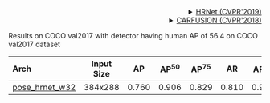 <!-- [ALGORITHM] -->

<details>
<summary align="right"><a href="http://openaccess.thecvf.com/content_CVPR_2019/html/Sun_Deep_High-Resolution_Representation_Learning_for_Human_Pose_Estimation_CVPR_2019_paper.html">HRNet (CVPR'2019)</a></summary>

```bibtex
@inproceedings{sun2019deep,
  title={Deep high-resolution representation learning for human pose estimation},
  author={Sun, Ke and Xiao, Bin and Liu, Dong and Wang, Jingdong},
  booktitle={Proceedings of the IEEE conference on computer vision and pattern recognition},
  pages={5693--5703},
  year={2019}
}
```

</details>

<!-- [DATASET] -->
<details>
<summary align="right"><a href="http://www.cs.cmu.edu/~ILIM/publications/PDFs/RVN-CVPR18.pdf">CARFUSION (CVPR'2018)</a></summary>

```bibtex
@InProceedings{Reddy_2018_CVPR,
author = {Dinesh Reddy, N. and Vo, Minh and Narasimhan, Srinivasa G.},
title = {CarFusion: Combining Point Tracking and Part Detection for Dynamic 3D Reconstruction of Vehicles},
booktitle = {The IEEE Conference on Computer Vision and Pattern Recognition (CVPR)},
month = {June},
year = {2018}
}
```

</details>

Results on COCO val2017 with detector having human AP of 56.4 on COCO val2017 dataset

| Arch                                          | Input Size |  AP   | AP<sup>50</sup> | AP<sup>75</sup> |  AR   | AR<sup>50</sup> |                     ckpt                      |                      log                      |
| :-------------------------------------------- | :--------: | :---: | :-------------: | :-------------: | :---: | :-------------: | :-------------------------------------------: | :-------------------------------------------: |
| [pose_hrnet_w32](/configs/vehicle/2d_kpt_sview_rgb_img/topdown_heatmap/carfusion/hrnet_w32_carfusion_384x288.py) |  384x288   | 0.760 |      0.906      |      0.829      | 0.810 |      0.943      | [ckpt](https://download.openmmlab.com/mmpose/top_down/hrnet/hrnet_w32_carfusion_384x288-d9f0d786_20200708.pth) | [log](https://download.openmmlab.com/mmpose/top_down/hrnet/hrnet_w32_carfusion_384x288_20200708.log.json) |
